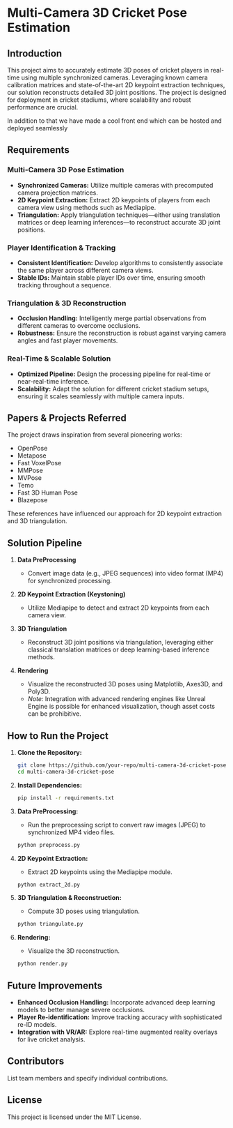 # Multi-Camera 3D Cricket Pose Estimation

## Introduction
This project aims to accurately estimate 3D poses of cricket players in real-time using multiple synchronized cameras. Leveraging known camera calibration matrices and state-of-the-art 2D keypoint extraction techniques, our solution reconstructs detailed 3D joint positions. The project is designed for deployment in cricket stadiums, where scalability and robust performance are crucial.

In addition to that we have made a cool front end which can be hosted and deployed seamlessly 


## Requirements

### Multi-Camera 3D Pose Estimation
- **Synchronized Cameras:** Utilize multiple cameras with precomputed camera projection matrices.
- **2D Keypoint Extraction:** Extract 2D keypoints of players from each camera view using methods such as Mediapipe.
- **Triangulation:** Apply triangulation techniques—either using translation matrices or deep learning inferences—to reconstruct accurate 3D joint positions.

### Player Identification & Tracking
- **Consistent Identification:** Develop algorithms to consistently associate the same player across different camera views.
- **Stable IDs:** Maintain stable player IDs over time, ensuring smooth tracking throughout a sequence.

### Triangulation & 3D Reconstruction
- **Occlusion Handling:** Intelligently merge partial observations from different cameras to overcome occlusions.
- **Robustness:** Ensure the reconstruction is robust against varying camera angles and fast player movements.

### Real-Time & Scalable Solution
- **Optimized Pipeline:** Design the processing pipeline for real-time or near-real-time inference.
- **Scalability:** Adapt the solution for different cricket stadium setups, ensuring it scales seamlessly with multiple camera inputs.


## Papers & Projects Referred
The project draws inspiration from several pioneering works:
- OpenPose
- Metapose
- Fast VoxelPose
- MMPose
- MVPose
- Temo
- Fast 3D Human Pose
- Blazepose

These references have influenced our approach for 2D keypoint extraction and 3D triangulation.

## Solution Pipeline

1. **Data PreProcessing**  
   - Convert image data (e.g., JPEG sequences) into video format (MP4) for synchronized processing.
  
2. **2D Keypoint Extraction (Keystoning)**  
   - Utilize Mediapipe to detect and extract 2D keypoints from each camera view.
  
3. **3D Triangulation**  
   - Reconstruct 3D joint positions via triangulation, leveraging either classical translation matrices or deep learning-based inference methods.
  
4. **Rendering**  
   - Visualize the reconstructed 3D poses using Matplotlib, Axes3D, and Poly3D.
   - *Note:* Integration with advanced rendering engines like Unreal Engine is possible for enhanced visualization, though asset costs can be prohibitive.

## How to Run the Project

1. **Clone the Repository:**
   ```sh
   git clone https://github.com/your-repo/multi-camera-3d-cricket-pose.git
   cd multi-camera-3d-cricket-pose
   ```

2. **Install Dependencies:**
   ```sh
   pip install -r requirements.txt
   ```

3. **Data PreProcessing:**
   - Run the preprocessing script to convert raw images (JPEG) to synchronized MP4 video files.
   ```sh
   python preprocess.py
   ```

4. **2D Keypoint Extraction:**
   - Extract 2D keypoints using the Mediapipe module.
   ```sh
   python extract_2d.py
   ```

5. **3D Triangulation & Reconstruction:**
   - Compute 3D poses using triangulation.
   ```sh
   python triangulate.py
   ```

6. **Rendering:**
   - Visualize the 3D reconstruction.
   ```sh
   python render.py
   ```

## Future Improvements
- **Enhanced Occlusion Handling:** Incorporate advanced deep learning models to better manage severe occlusions.
- **Player Re-identification:** Improve tracking accuracy with sophisticated re-ID models.
- **Integration with VR/AR:** Explore real-time augmented reality overlays for live cricket analysis.

## Contributors
List team members and specify individual contributions.

## License
This project is licensed under the MIT License.
